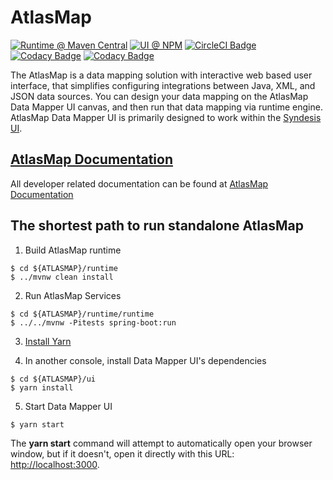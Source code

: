 # AtlasMap

[![Runtime @ Maven Central](https://maven-badges.herokuapp.com/maven-central/io.atlasmap/atlas-parent/badge.svg?style=flat-square)](https://maven-badges.herokuapp.com/maven-central/io.atlasmap/atlas-parent/)
[![UI @ NPM](https://badge.fury.io/js/%40atlasmap%2Fatlasmap-data-mapper.svg)](https://badge.fury.io/js/%40atlasmap%2Fatlasmap-data-mapper)
[![CircleCI Badge](https://circleci.com/gh/atlasmap/atlasmap.svg?style=shield)](https://circleci.com/gh/atlasmap/atlasmap)
[![Codacy Badge](https://api.codacy.com/project/badge/Grade/4acba1646e0a4cbabac3a76ad5df4df7)](https://www.codacy.com/app/atlasmapio/atlasmap?utm_source=github.com&amp;utm_medium=referral&amp;utm_content=atlasmap/atlasmap&amp;utm_campaign=Badge_Grade)
[![Codacy Badge](https://api.codacy.com/project/badge/Coverage/4acba1646e0a4cbabac3a76ad5df4df7)](https://www.codacy.com/app/atlasmapio/atlasmap?utm_source=github.com&utm_medium=referral&utm_content=atlasmap/atlasmap&utm_campaign=Badge_Coverage)

The AtlasMap is a data mapping solution with interactive web based user interface, that simplifies configuring integrations between Java, XML, and JSON data sources. You can design your data mapping on the AtlasMap Data Mapper UI canvas, and then run that data mapping via runtime engine. AtlasMap Data Mapper UI is primarily designed to work within the [Syndesis UI](https://syndesis.io/).

## [AtlasMap Documentation](http://docs.atlasmap.io/)
All developer related documentation can be found at [AtlasMap Documentation](http://docs.atlasmap.io/)

## The shortest path to run standalone AtlasMap

1. Build AtlasMap runtime
```
$ cd ${ATLASMAP}/runtime
$ ../mvnw clean install
```

2. Run AtlasMap Services
```
$ cd ${ATLASMAP}/runtime/runtime
$ ../../mvnw -Pitests spring-boot:run
```

3. [Install Yarn](https://yarnpkg.com/lang/en/docs/install/)

4. In another console, install Data Mapper UI's dependencies
```
$ cd ${ATLASMAP}/ui
$ yarn install
```

5. Start Data Mapper UI
```
$ yarn start
```

The **yarn start** command will attempt to automatically open your browser window, but if it doesn't, open it directly with this URL: <http://localhost:3000>.

